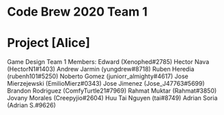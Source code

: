 # Code Brew 2020 Team 1
# Project [Alice]
Game Design Team 1 Members:
Edward (Xenophed#2785)
Hector Nava (HectorN1#1403)
Andrew Jarmin (yungdrew#8718)
Ruben Heredia (rubenh101#5250)
Noberto Gomez (juniorr_almighty#4617) 
Jose Mierzejewski (EmilioMierz#0343)
Jose Jimenez (Jose_J47763#5699)
Brandon Rodriguez (ComfyTurtle21#7969)
Rahmat Muktar (Rahmat#3850)
Jovany Morales (Creepyjio#2604)
Huu Tai Nguyen (tai#8749)
Adrian Soria (Adrian S.#9626)

